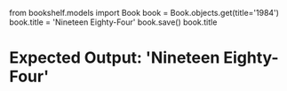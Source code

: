 from bookshelf.models import Book
book = Book.objects.get(title='1984')
book.title = 'Nineteen Eighty-Four'
book.save()
book.title
# Expected Output: 'Nineteen Eighty-Four'
